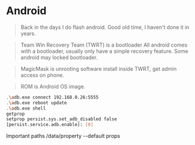 # Android
> Back in the days I do flash android. Good old time, I haven't done it in years.

> Team Win Recovery Team (TWRT) is a bootloader
> All android comes with a bootloader,  usually only have a simple recovery feature. 
> Some android may locked bootloader.

> MagicMask is unrooting software install inside TWRT, get admin access on phone.

> ROM is Android OS image. 


```bash
.\adb.exe connect 192.168.0.26:5555
.\adb.exe reboot update
.\adb.exe shell
getprop
setprop persist.sys.set_adb_disabled false
[persist.service.adb.enable]: [0]
```

Important paths
/data/property --default props
